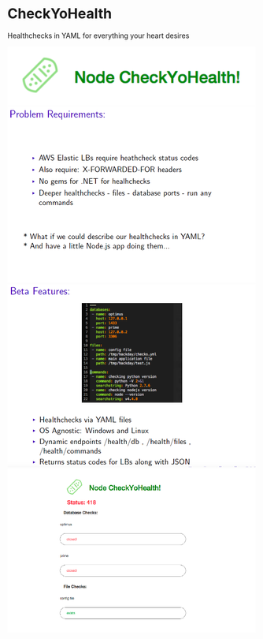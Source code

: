# CheckYoHealth
Healthchecks in YAML for everything your heart desires


![Title](/presentation/image1.png?raw=true "Title")  
![The Problem](/presentation/image2.png?raw=true "Problem")  
![YAML](/presentation/image3.png?raw=true "YAML")  
![Front Page](/presentation/image4.png?raw=true "Design")  